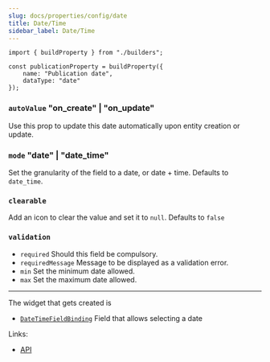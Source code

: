 ```yaml
---
slug: docs/properties/config/date
title: Date/Time
sidebar_label: Date/Time
---
```


```tsx
import { buildProperty } from "./builders";

const publicationProperty = buildProperty({
    name: "Publication date",
    dataType: "date"
});
```
### `autoValue` "on_create" | "on_update"

Use this prop to update this date automatically upon entity creation
or update.

### `mode` "date" | "date_time"

Set the granularity of the field to a date, or date + time.
Defaults to `date_time`.

### `clearable`
Add an icon to clear the value and set it to `null`. Defaults to `false`

### `validation`

* `required` Should this field be compulsory.
* `requiredMessage` Message to be displayed as a validation error.
* `min` Set the minimum date allowed.
* `max` Set the maximum date allowed.

---

The widget that gets created is
- [`DateTimeFieldBinding`](../../api/functions/DateTimeFieldBinding) Field that allows selecting a date

Links:
- [API](../../api/interfaces/DateProperty)
